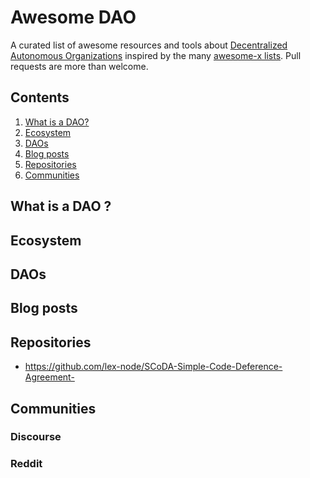 # Awesome DAO
A curated list of awesome resources and tools about [Decentralized Autonomous Organizations](#what-is-a-dao) inspired by the many [awesome-x lists](https://github.com/sindresorhus/awesome).
Pull requests are more than welcome.
## Contents
1. [What is a DAO?](#what-is-a-dao)
2. [Ecosystem](#ecosystem)
3. [DAOs](#daos)
4. [Blog posts](#blog-posts)
5. [Repositories](#repositories)
6. [Communities](#communities)
## What is a DAO ?
## Ecosystem
## DAOs
## Blog posts
## Repositories
- https://github.com/lex-node/SCoDA-Simple-Code-Deference-Agreement-
## Communities
### Discourse
### Reddit
